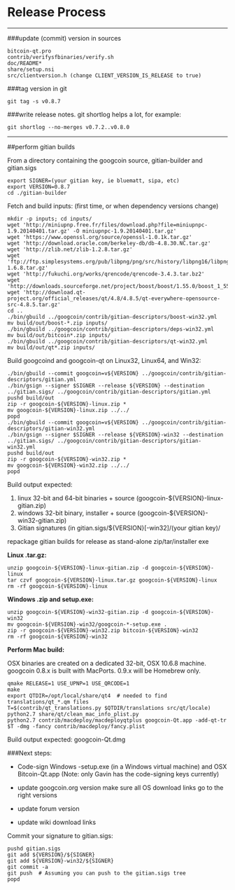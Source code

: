 Release Process
====================

* * *

###update (commit) version in sources


	bitcoin-qt.pro
	contrib/verifysfbinaries/verify.sh
	doc/README*
	share/setup.nsi
	src/clientversion.h (change CLIENT_VERSION_IS_RELEASE to true)

###tag version in git

	git tag -s v0.8.7

###write release notes. git shortlog helps a lot, for example:

	git shortlog --no-merges v0.7.2..v0.8.0

* * *

##perform gitian builds

 From a directory containing the googcoin source, gitian-builder and gitian.sigs
  
	export SIGNER=(your gitian key, ie bluematt, sipa, etc)
	export VERSION=0.8.7
	cd ./gitian-builder

 Fetch and build inputs: (first time, or when dependency versions change)

	mkdir -p inputs; cd inputs/
	wget 'http://miniupnp.free.fr/files/download.php?file=miniupnpc-1.9.20140401.tar.gz' -O miniupnpc-1.9.20140401.tar.gz'
	wget 'https://www.openssl.org/source/openssl-1.0.1k.tar.gz'
	wget 'http://download.oracle.com/berkeley-db/db-4.8.30.NC.tar.gz'
	wget 'http://zlib.net/zlib-1.2.8.tar.gz'
	wget 'ftp://ftp.simplesystems.org/pub/libpng/png/src/history/libpng16/libpng-1.6.8.tar.gz'
	wget 'http://fukuchi.org/works/qrencode/qrencode-3.4.3.tar.bz2'
	wget 'http://downloads.sourceforge.net/project/boost/boost/1.55.0/boost_1_55_0.tar.bz2'
	wget 'http://download.qt-project.org/official_releases/qt/4.8/4.8.5/qt-everywhere-opensource-src-4.8.5.tar.gz'
	cd ..
	./bin/gbuild ../googcoin/contrib/gitian-descriptors/boost-win32.yml
	mv build/out/boost-*.zip inputs/
	./bin/gbuild ../googcoin/contrib/gitian-descriptors/deps-win32.yml
	mv build/out/bitcoin*.zip inputs/
	./bin/gbuild ../googcoin/contrib/gitian-descriptors/qt-win32.yml
	mv build/out/qt*.zip inputs/

 Build googcoind and googcoin-qt on Linux32, Linux64, and Win32:
  
	./bin/gbuild --commit googcoin=v${VERSION} ../googcoin/contrib/gitian-descriptors/gitian.yml
	./bin/gsign --signer $SIGNER --release ${VERSION} --destination ../gitian.sigs/ ../googcoin/contrib/gitian-descriptors/gitian.yml
	pushd build/out
	zip -r googcoin-${VERSION}-linux.zip *
	mv googcoin-${VERSION}-linux.zip ../../
	popd
	./bin/gbuild --commit googcoin=v${VERSION} ../googcoin/contrib/gitian-descriptors/gitian-win32.yml
	./bin/gsign --signer $SIGNER --release ${VERSION}-win32 --destination ../gitian.sigs/ ../googcoin/contrib/gitian-descriptors/gitian-win32.yml
	pushd build/out
	zip -r googcoin-${VERSION}-win32.zip *
	mv googcoin-${VERSION}-win32.zip ../../
	popd

  Build output expected:

  1. linux 32-bit and 64-bit binaries + source (googcoin-${VERSION}-linux-gitian.zip)
  2. windows 32-bit binary, installer + source (googcoin-${VERSION}-win32-gitian.zip)
  3. Gitian signatures (in gitian.sigs/${VERSION}[-win32]/(your gitian key)/

repackage gitian builds for release as stand-alone zip/tar/installer exe

**Linux .tar.gz:**

	unzip googcoin-${VERSION}-linux-gitian.zip -d googcoin-${VERSION}-linux
	tar czvf googcoin-${VERSION}-linux.tar.gz googcoin-${VERSION}-linux
	rm -rf googcoin-${VERSION}-linux

**Windows .zip and setup.exe:**

	unzip googcoin-${VERSION}-win32-gitian.zip -d googcoin-${VERSION}-win32
	mv googcoin-${VERSION}-win32/googcoin-*-setup.exe .
	zip -r googcoin-${VERSION}-win32.zip bitcoin-${VERSION}-win32
	rm -rf googcoin-${VERSION}-win32

**Perform Mac build:**

  OSX binaries are created on a dedicated 32-bit, OSX 10.6.8 machine.
  googcoin 0.8.x is built with MacPorts.  0.9.x will be Homebrew only.

	qmake RELEASE=1 USE_UPNP=1 USE_QRCODE=1
	make
	export QTDIR=/opt/local/share/qt4  # needed to find translations/qt_*.qm files
	T=$(contrib/qt_translations.py $QTDIR/translations src/qt/locale)
	python2.7 share/qt/clean_mac_info_plist.py
	python2.7 contrib/macdeploy/macdeployqtplus googcoin-Qt.app -add-qt-tr $T -dmg -fancy contrib/macdeploy/fancy.plist

 Build output expected: googcoin-Qt.dmg

###Next steps:

* Code-sign Windows -setup.exe (in a Windows virtual machine) and
  OSX Bitcoin-Qt.app (Note: only Gavin has the code-signing keys currently)

* update googcoin.org version
  make sure all OS download links go to the right versions

* update forum version

* update wiki download links

Commit your signature to gitian.sigs:

	pushd gitian.sigs
	git add ${VERSION}/${SIGNER}
	git add ${VERSION}-win32/${SIGNER}
	git commit -a
	git push  # Assuming you can push to the gitian.sigs tree
	popd

